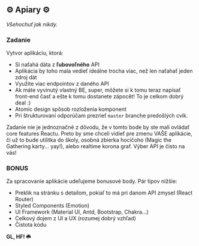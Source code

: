 ## ⚙️ Apiary ⚙️

*Všehochuť jak nikdy.*

### Zadanie
Vytvor aplikáciu, ktorá:
* Si naťahá dáta z **ľubovoľného** API
* Aplikácia by toho mala vedieť ideálne trocha viac, než len naťahať jeden zdroj dát
* Využite viac endpointov z daného API
* Ak máte vyvinutý vlastný BE, super, môžete si k tomu teraz napísať front-end časť a ešte k tomu dostanete zápocět! To je celkom dobrý deal :)
* Atomic design spôsob rozloženia komponent
* Pri štrukturovaní odporúčam prezrieť `master` branche predošlých cvík.

Zadanie nie je jednoznačné z dôvodu, že v tomto bode by ste mali ovládať core features Reactu. Preto by sme chceli vidieť pre zmenu VAŠE aplikácie, či už to bude utilitka do školy, osobná zbierka hocičoho (Magic the Gathering karty... yay!), alebo realtime korona graf. Výber API je čisto na vás!

### BONUS
Za spracovanie aplikácie udeľujeme bonusové body.
Pár tipov nižšie:
* Preklik na stránku s detailom, pokiaľ to má pri danom API zmysel (React Router)
* Styled Components (Emotion)
* UI Framework (Material UI, Antd, Bootstrap, Chakra...)
* Celkový dojem z UI a UX (rozumej dobrý vzhľad)
* Čistota kódu


**GL, HF! ☘️**
